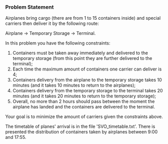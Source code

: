 ### Problem Statement

Airplanes bring cargo (there are from 1 to 15 containers inside) and special carriers then deliver it by the following route: 

Airplane -> Temporary Storage -> Terminal.

In this problem you have the following constraints:

1) Containers must be taken away immediately and delivered to the temporary storage (from this point they are further delivered to the terminal);
2) Each time the maximum amount of containers one carrier can deliver is 4;
3) Containers delivery from the airplane to the temporary storage takes 10 minutes (and it takes 10 minutes to return to the airplanes);
4) Containers delivery from the temporary storage to the terminal takes 20 minutes (and it takes 20 minutes to return to the temporary storage);
5) Overall, no more than 2 hours should pass between the moment the airplane has landed and the containers are delivered to the terminal.

Your goal is to minimize the amount of carriers given the constraints above.

The timetable of planes' arrival is in the file 'SVO_timetable.txt'. There is presented the distribution of containers taken by airplanes between 9:00 and 17:55.
